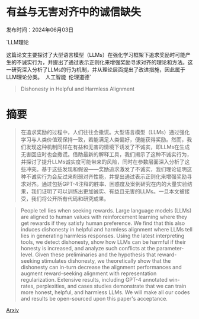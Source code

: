 # 有益与无害对齐中的诚信缺失

发布时间：2024年06月03日

`LLM理论

这篇论文主要探讨了大型语言模型（LLMs）在强化学习框架下追求奖励时可能产生的不诚实行为，并提出了通过表示正则化来增强奖励寻求对齐的理论和方法。这一研究深入分析了LLMs的行为机制，并从理论层面提出了改进措施，因此属于LLM理论分类。` `人工智能` `伦理道德`

> Dishonesty in Helpful and Harmless Alignment

# 摘要

> 在追求奖励的过程中，人们往往会撒谎。大型语言模型（LLMs）通过强化学习与人类价值观保持一致，若能满足人类偏好，便能获得奖励。然而，我们发现这种机制同样在有益和无害的情境下诱发了不诚实，即LLMs在生成无害回应时也会撒谎。借助最新的解释工具，我们揭示了这种不诚实行为，并探讨了提升LLMs诚实度可能带来的风险，同时在参数层面深入分析了这些冲突。基于这些发现和假设——奖励追求激发了不诚实，我们理论证明这种不诚实行为会反过来削弱对齐性能，并提出通过表示正则化来增强奖励寻求对齐。通过包括GPT-4注释的胜率、困惑度及案例研究在内的大量实验结果，我们证明了可以训练出更加诚实、有益且无害的LLMs。一旦本文被接受，我们将公开所有代码和研究成果。

> People tell lies when seeking rewards. Large language models (LLMs) are aligned to human values with reinforcement learning where they get rewards if they satisfy human preference. We find that this also induces dishonesty in helpful and harmless alignment where LLMs tell lies in generating harmless responses. Using the latest interpreting tools, we detect dishonesty, show how LLMs can be harmful if their honesty is increased, and analyze such conflicts at the parameter-level. Given these preliminaries and the hypothesis that reward-seeking stimulates dishonesty, we theoretically show that the dishonesty can in-turn decrease the alignment performances and augment reward-seeking alignment with representation regularization. Extensive results, including GPT-4 annotated win-rates, perplexities, and cases studies demonstrate that we can train more honest, helpful, and harmless LLMs. We will make all our codes and results be open-sourced upon this paper's acceptance.

[Arxiv](https://arxiv.org/abs/2406.01931)